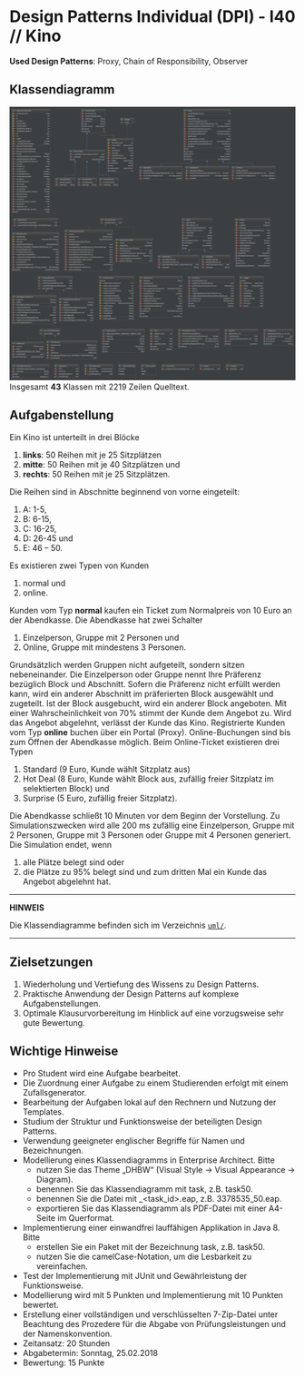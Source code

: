 # Design Patterns Individual (DPI) - I40 // Kino

**Used Design Patterns**: Proxy, Chain of Responsibility, Observer

## Klassendiagramm
![Cinema class diagram](uml/intellij/Cinema_class_diagram.png)
Insgesamt **43** Klassen mit 2219 Zeilen Quelltext.

## Aufgabenstellung
Ein Kino ist unterteilt in drei Blöcke
1. **links**: 50 Reihen mit je 25 Sitzplätzen
2. **mitte**: 50 Reihen mit je 40 Sitzplätzen und
3. **rechts**: 50 Reihen mit je 25 Sitzplätzen.

Die Reihen sind in Abschnitte beginnend von vorne eingeteilt:
1. A: 1-5,
2. B: 6-15,
3. C: 16-25,
4. D: 26-45 und 
5. E: 46 – 50.

Es existieren zwei Typen von Kunden
1. normal und
2. online.

Kunden vom Typ **normal** kaufen ein Ticket zum Normalpreis von 10 Euro an der Abendkasse.
Die Abendkasse hat zwei Schalter
1. Einzelperson, Gruppe mit 2 Personen und
2. Online, Gruppe mit mindestens 3 Personen.

Grundsätzlich werden Gruppen nicht aufgeteilt, sondern sitzen nebeneinander. Die Einzelperson oder
Gruppe nennt Ihre Präferenz bezüglich Block und Abschnitt. Sofern die Präferenz nicht erfüllt werden
kann, wird ein anderer Abschnitt im präferierten Block ausgewählt und zugeteilt. Ist der Block ausgebucht,
wird ein anderer Block angeboten. Mit einer Wahrscheinlichkeit von 70% stimmt der Kunde dem Angebot zu.
Wird das Angebot abgelehnt, verlässt der Kunde das Kino. Registrierte Kunden vom Typ **online** buchen
über ein Portal (Proxy). Online-Buchungen sind bis zum Öffnen der Abendkasse möglich. Beim Online-Ticket
existieren drei Typen
1. Standard (9 Euro, Kunde wählt Sitzplatz aus)
2. Hot Deal (8 Euro, Kunde wählt Block aus, zufällig freier Sitzplatz im selektierten Block) und
3. Surprise (5 Euro, zufällig freier Sitzplatz).

Die Abendkasse schließt 10 Minuten vor dem Beginn der Vorstellung. Zu Simulationszwecken wird alle 200 ms
zufällig eine Einzelperson, Gruppe mit 2 Personen, Gruppe mit 3 Personen oder Gruppe mit 4 Personen generiert.
Die Simulation endet, wenn
1. alle Plätze belegt sind oder
2. die Plätze zu 95% belegt sind und zum dritten Mal ein Kunde das Angebot abgelehnt hat.

---

**HINWEIS**

Die Klassendiagramme befinden sich im Verzeichnis [`uml/`](uml).

---

## Zielsetzungen
1. Wiederholung und Vertiefung des Wissens zu Design Patterns.
2. Praktische Anwendung der Design Patterns auf komplexe Aufgabenstellungen.
3. Optimale Klausurvorbereitung im Hinblick auf eine vorzugsweise sehr gute Bewertung.

## Wichtige Hinweise
* Pro Student wird eine Aufgabe bearbeitet.
* Die Zuordnung einer Aufgabe zu einem Studierenden erfolgt mit einem Zufallsgenerator.
* Bearbeitung der Aufgaben lokal auf den Rechnern und Nutzung der Templates.
* Studium der Struktur und Funktionsweise der beteiligten Design Patterns.
* Verwendung geeigneter englischer Begriffe für Namen und Bezeichnungen.
* Modellierung eines Klassendiagramms in Enterprise Architect. Bitte
   * nutzen Sie das Theme „DHBW“ (Visual Style -> Visual Appearance -> Diagram).
   * benennen Sie das Klassendiagramm mit task<id>, z.B. task50.
   * benennen Sie die Datei mit <matrikelnummer>_<task_id>.eap, z.B. 3378535_50.eap.
   * exportieren Sie das Klassendiagramm als PDF-Datei mit einer A4-Seite im Querformat.
* Implementierung einer einwandfrei lauffähigen Applikation in Java 8. Bitte
   * erstellen Sie ein Paket mit der Bezeichnung task<id>, z.B. task50.
   * nutzen Sie die camelCase-Notation, um die Lesbarkeit zu vereinfachen.
* Test der Implementierung mit JUnit und Gewährleistung der Funktionsweise.
* Modellierung wird mit 5 Punkten und Implementierung mit 10 Punkten bewertet.
* Erstellung einer vollständigen und verschlüsselten 7-Zip-Datei unter Beachtung
  des Prozedere für die Abgabe von Prüfungsleistungen und der Namenskonvention.
* Zeitansatz: 20 Stunden
* Abgabetermin: Sonntag, 25.02.2018
* Bewertung: 15 Punkte
